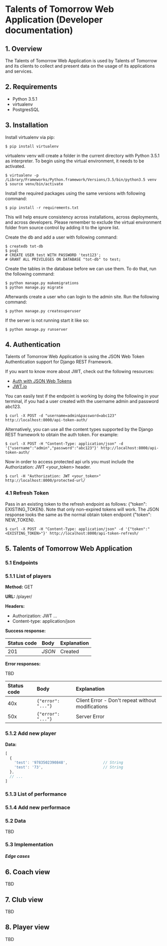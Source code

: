 # Talents of Tomorrow Web Application (Developer documentation)

## 1. Overview

The Talents of Tomorrow Web Application is used by Talents of Tomorrow and its clients to collect and present data on the usage of its applications and services.

## 2. Requirements

* Python 3.5.1
* virtualenv
* PostgresSQL

## 3. Installation

Install virtualenv via pip:

```
$ pip install virtualenv
```

virtualenv venv will create a folder in the current directory with Python 3.5.1 as interpreter. To begin using the virtual environment, it needs to be activated.

```
$ virtualenv -p /Library/Frameworks/Python.framework/Versions/3.5/bin/python3.5 venv
$ source venv/bin/activate
```

Install the required packages using the same versions with following command:

```
$ pip install -r requirements.txt
```

This will help ensure consistency across installations, across deployments, and across developers.
Please remember to exclude the virtual environment folder from source control by adding it to the ignore list.

Create the db and add a user with following command:

```
$ createdb tot-db
$ psql
# CREATE USER test WITH PASSWORD 'test123';
# GRANT ALL PRIVILEGES ON DATABASE "tot-db" to test;
```

Create the tables in the database before we can use them. To do that, run the following command:

```
$ python manage.py makemigrations
$ python manage.py migrate
```

Afterwards create a user who can login to the admin site. Run the following command:

```
$ python manage.py createsuperuser
```

If the server is not running start it like so:

```
$ python manage.py runserver
```

## 4. Authentication

Talents of Tomorrow Web Application is using the JSON Web Token Authentication support for Django REST Framework.

If you want to know more about JWT, check out the following resources:

* [Auth with JSON Web Tokens](http://jpadilla.com/post/73791304724/auth-with-json-web-tokens)
* [JWT.io](http://jwt.io/)


You can easily test if the endpoint is working by doing the following in your terminal, if you had a user created with the username admin and password abc123.

```
$ curl -X POST -d "username=admin&password=abc123" http://localhost:8000/api-token-auth/
```

Alternatively, you can use all the content types supported by the Django REST framework to obtain the auth token. For example:

```
$ curl -X POST -H "Content-Type: application/json" -d '{"username":"admin","password":"abc123"}' http://localhost:8000/api-token-auth/
```

Now in order to access protected api urls you must include the Authorization: JWT <your_token> header.

```
$ curl -H "Authorization: JWT <your_token>" http://localhost:8000/protected-url/
```

### 4.1 Refresh Token

Pass in an existing token to the refresh endpoint as follows: {"token": EXISTING_TOKEN}. Note that only non-expired tokens will work. The JSON response looks the same as the normal obtain token endpoint {"token": NEW_TOKEN}.

```
$ curl -X POST -H "Content-Type: application/json" -d '{"token":"<EXISTING_TOKEN>"}' http://localhost:8000/api-token-refresh/
```

## 5. Talents of Tomorrow Web Application


### 5.1 Endpoints

### 5.1.1 List of players
__Method:__ GET

__URL:__ /player/

__Headers:__
* Authorization: JWT ...
* Content-type: application/json


__Success response:__

| Status code | Body    | Explanation |
|:------------|:--------|:------------|
| 201         | _JSON_ | Created     |

__Error responses:__

TBD

| Status code | Body               | Explanation                                       |
|:------------|:-------------------|:--------------------------------------------------|
| 40x         | `{"error": "..."}` | Client Error - Don't repeat without modifications |
| 50x         | `{"error": "..."}` | Server Error                                      |


### 5.1.2 Add new player


__Data:__

```javascript
[
  {
    'test': '9783502390848',                // String
    'test': '73',                           // String
  },
  // ...
]
```


### 5.1.3 List of performance

### 5.1.4 Add new performace

### 5.2 Data

TBD


### 5.3 Implementation

##### Edge cases

## 6. Coach view

TBD

## 7. Club view

TBD

## 8. Player view

TBD